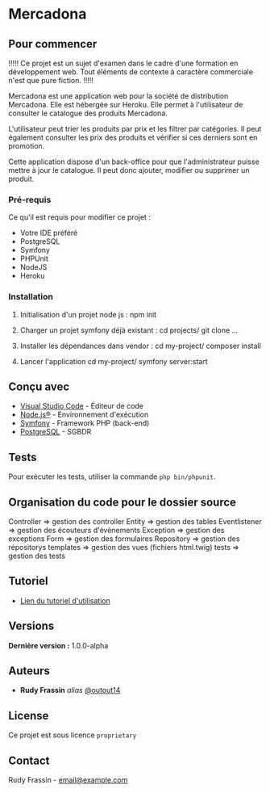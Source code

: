 # Mercadona

## Pour commencer

!!!!! Ce projet est un sujet d'examen dans le cadre d'une formation en développement web. Tout éléments de contexte à caractère commerciale n'est que pure fiction. !!!!!

Mercadona est une application web pour la société de distribution Mercadona. Elle est hébergée sur Heroku. Elle permet à l'utilisateur de consulter le catalogue des produits Mercadona.

L'utilisateur peut trier les produits par prix et les filtrer par catégories. Il peut également consulter les prix des produits et vérifier si ces derniers sont en promotion.

Cette application dispose d'un back-office pour que l'administrateur puisse mettre à jour le catalogue. Il peut donc ajouter, modifier ou supprimer un produit.

### Pré-requis

Ce qu'il est requis pour modifier ce projet :

- Votre IDE préféré
- PostgreSQL
- Symfony
- PHPUnit
- NodeJS
- Heroku

### Installation

1) Initialisation d'un projet node js :
npm init

2) Charger un projet symfony déjà existant :
cd projects/
git clone ...

3) Installer les dépendances dans vendor :
cd my-project/
composer install

4) Lancer l'application
cd my-project/
symfony server:start

## Conçu avec

* [Visual Studio Code](https://code.visualstudio.com) - Éditeur de code
* [Node.js®](https://nodejs.org/en) - Environnement d'exécution
* [Symfony](https://symfony.com/) - Framework PHP (back-end)
* [PostgreSQL](http://https://www.postgresql.org/) - SGBDR


## Tests

Pour exécuter les tests, utiliser la commande `php bin/phpunit`.

## Organisation du code pour le dossier source

Controller => gestion des controller
Entity => gestion des tables
Eventlistener => gestion des écouteurs d'évènements
Exception => gestion des exceptions
Form => gestion des formulaires
Repository => gestion des répositorys
templates => gestion des vues (fichiers html.twig)
tests => gestion des tests

## Tutoriel

* [Lien du tutoriel d'utilisation](https://docs.google.com/document/d/1ja1XmzyQ9yDrJDYEL3kiIELbyTU0PqpU/edit?usp=drive_link&ouid=115802809323817182028&rtpof=true&sd=true)

## Versions

**Dernière version :** 1.0.0-alpha

## Auteurs

* **Rudy Frassin** _alias_ [@outout14](https://github.com/RudyRadis)

## License

Ce projet est sous licence ``proprietary``

## Contact

Rudy Frassin - email@example.com
